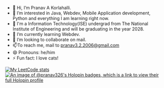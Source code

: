 - 👋 Hi, I’m Pranav A Korlahalli.
- 👀 I’m interested in Java, Webdev, Mobile Application development, Python and everything I am learning right now.
- 🏫 I'm a Information Technology(ISE) undergrad from The National Institute of Engineering and will be graduating in the year 2028.
- 🌱 I’m currently learning Webdev.
- 💞️ I’m looking to collaborate on mail.
- 📫To reach me, mail to pranav3.2.2006@gmail.com
- 😄 Pronouns: he/him
- ⚡ Fun fact: I love cats!

[![My LeetCode stats](https://leetcode-stats-six.vercel.app/?username=pranav-326)](https://github.com/KnlnKS/leetcode-stats)
[![An image of @pranav326's Holopin badges, which is a link to view their full Holopin profile](https://holopin.me/pranav326)](https://holopin.io/@pranav326)
<!---
pranav-326/pranav-326 is a ✨ special ✨ repository because its `README.md` (this file) appears on your GitHub profile.
You can click the Preview link to take a look at your changes.
--->
